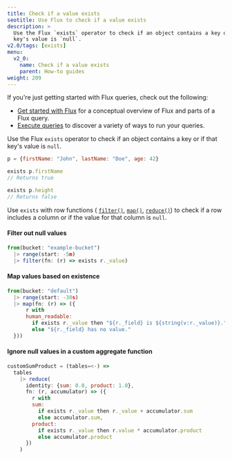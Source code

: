 ```yaml
---
title: Check if a value exists
seotitle: Use Flux to check if a value exists
description: >
  Use the Flux `exists` operator to check if an object contains a key or if that
  key's value is `null`.
v2.0/tags: [exists]
menu:
  v2_0:
    name: Check if a value exists
    parent: How-to guides
weight: 209
---
```


If you're just getting started with Flux queries, check out the following:

- [Get started with Flux](/v2.0/query-data/get-started/) for a conceptual overview of Flux and parts of a Flux query.
- [Execute queries](/v2.0/query-data/execute-queries/) to discover a variety of ways to run your queries.

Use the Flux `exists` operator to check if an object contains a key or if that
key's value is `null`.

```js
p = {firstName: "John", lastName: "Doe", age: 42}

exists p.firstName
// Returns true

exists p.height
// Returns false
```

Use `exists` with row functions (
[`filter()`](/v2.0/reference/flux/stdlib/built-in/transformations/filter/),
[`map()`](/v2.0/reference/flux/stdlib/built-in/transformations/map/),
[`reduce()`](/v2.0/reference/flux/stdlib/built-in/transformations/aggregates/reduce/))
to check if a row includes a column or if the value for that column is `null`.

#### Filter out null values
```js
from(bucket: "example-bucket")
  |> range(start: -5m)
  |> filter(fn: (r) => exists r._value)
```

#### Map values based on existence
```js
from(bucket: "default")
  |> range(start: -30s)
  |> map(fn: (r) => ({
      r with
      human_readable:
        if exists r._value then "${r._field} is ${string(v:r._value)}."
        else "${r._field} has no value."
  }))
```

#### Ignore null values in a custom aggregate function
```js
customSumProduct = (tables=<-) =>
  tables
    |> reduce(
      identity: {sum: 0.0, product: 1.0},
      fn: (r, accumulator) => ({
        r with
        sum:
          if exists r._value then r._value + accumulator.sum
          else accumulator.sum,
        product:
          if exists r._value then r.value * accumulator.product
          else accumulator.product
      })
    )
```
